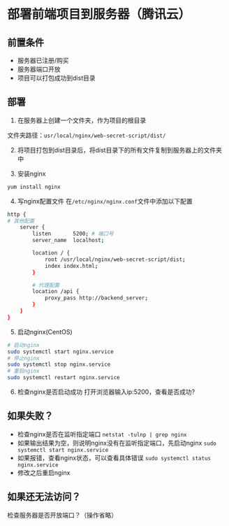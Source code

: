 # 部署前端项目到服务器（腾讯云）
## 前置条件
- 服务器已注册/购买
- 服务器端口开放
- 项目可以打包成功到dist目录
## 部署
1. 在服务器上创建一个文件夹，作为项目的根目录

文件夹路径：``usr/local/nginx/web-secret-script/dist/``

2. 将项目打包到dist目录后，将dist目录下的所有文件复制到服务器上的文件夹中

3. 安装nginx
```bash
yum install nginx
```

4. 写nginx配置文件
在``/etc/nginx/nginx.conf``文件中添加以下配置
```bash
http {
# 其他配置
    server {
        listen       5200; # 端口号
        server_name  localhost;

        location / {
            root /usr/local/nginx/web-secret-script/dist;
            index index.html;
        }

        # 代理配置
        location /api {
            proxy_pass http://backend_server;
        }
    }
}
```

5. 启动nginx(CentOS)
```bash
# 启动nginx
sudo systemctl start nginx.service
# 停止nginx
sudo systemctl stop nginx.service
# 重启nginx
sudo systemctl restart nginx.service
```

6. 检查nginx是否启动成功
打开浏览器输入ip:5200，查看是否成功?

## 如果失败？
- 检查nginx是否在监听指定端口
  ``netstat -tulnp | grep nginx``
- 如果输出结果为空，则说明nginx没有在监听指定端口，先启动nginx
  ``sudo systemctl start nginx.service``
- 如果报错，查看nginx状态，可以查看具体错误
  ``sudo systemctl status nginx.service``
- 修改之后重启nginx

## 如果还无法访问？
检查服务器是否开放端口？（操作省略）